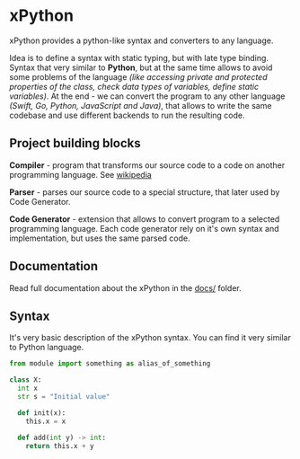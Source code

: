 # xPython

xPython provides a python-like syntax and converters to any language.

Idea is to define a syntax with static typing, but with late type binding. Syntax that very similar to **Python**, but at the same time allows to avoid some problems of the language *(like accessing private and protected properties of the class, check data types of variables, define static variables)*. At the end - we can convert the program to any other language *(Swift, Go, Python, JavaScript and Java)*, that allows to write the same codebase and use different backends to run the resulting code.

## Project building blocks

**Compiler** - program that transforms our source code to a code on another programming language. See [wikipedia](https://en.wikipedia.org/wiki/Compiler)

**Parser** - parses our source code to a special structure, that later used by Code Generator.

**Code Generator** - extension that allows to convert program to a selected programming language. Each code generator rely on it's own syntax and implementation, but uses the same parsed code.

## Documentation

Read full documentation about the xPython in the [docs/](docs/) folder.

## Syntax

It's very basic description of the xPython syntax. You can find it very similar to Python language.

```python
from module import something as alias_of_something

class X:
  int x
  str s = "Initial value"

  def init(x):
    this.x = x

  def add(int y) -> int:
    return this.x + y
```
